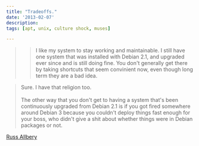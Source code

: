 ```yaml
---
title: "Tradeoffs."
date: '2013-02-07'
description:
tags: [apt, unix, culture shock, muses]

---
```


> > I like my system to stay working and maintainable.  I still have one
> > system that was installed with Debian 2.1, and upgraded ever since and
> > is still doing fine.  You don't generally get there by taking shortcuts
> >  that seem convinient now, even though long term they are a bad idea.

> Sure.  I have that religion too.
> <br><br>
> The other way that you don't get to having a system that's been
> continuously upgraded from Debian 2.1 is if you got fired somewhere around
> Debian 3 because you couldn't deploy things fast enough for your boss, who
> didn't give a shit about whether things were in Debian packages or not.

[Russ Allbery](http://lists.debian.org/debian-devel/2013/02/msg00016.html)
